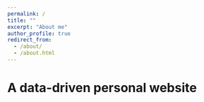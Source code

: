 ```yaml
---
permalink: /
title: ""
excerpt: "About me"
author_profile: true
redirect_from: 
  - /about/
  - /about.html
---
```



A data-driven personal website
======

